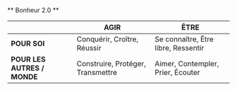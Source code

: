 ** Bonheur 2.0 **

|                             | **AGIR**                          | **ÊTRE**                            |
| --------------------------- | --------------------------------- | ----------------------------------- |
| **POUR SOI**                | Conquérir, Croître, Réussir       | Se connaître, Être libre, Ressentir |
| **POUR LES AUTRES / MONDE** | Construire, Protéger, Transmettre | Aimer, Contempler, Prier, Écouter   |
